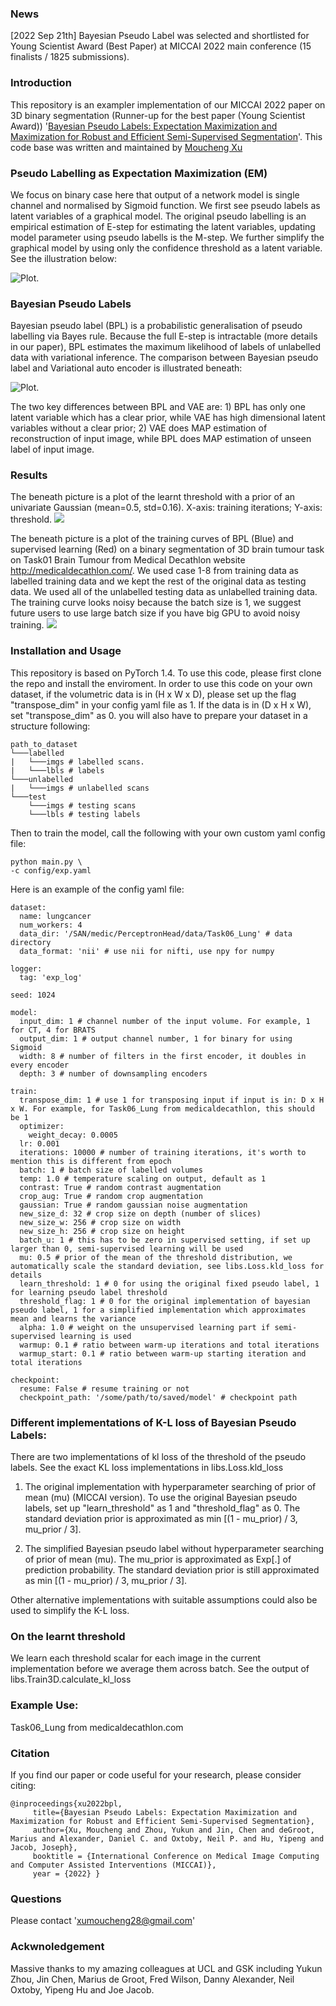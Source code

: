 ### News

[2022 Sep 21th] Bayesian Pseudo Label was selected and shortlisted for Young Scientist Award (Best Paper) at MICCAI 2022 main conference (15 finalists / 1825 submissions).

### Introduction
This repository is an exampler implementation of our MICCAI 2022 paper on 3D binary segmentation (Runner-up for the best paper (Young Scientist Award)) '[Bayesian Pseudo Labels: Expectation Maximization and Maximization for Robust and Efficient Semi-Supervised Segmentation](https://arxiv.org/abs/2208.04435)'. This code base was written and maintained by [Moucheng Xu](https://moucheng2017.github.io/)

### Pseudo Labelling as Expectation Maximization (EM)
We focus on binary case here that output of a network model is single channel and normalised by Sigmoid function. 
We first see pseudo labels as latent variables of a graphical model. 
The original pseudo labelling is an empirical estimation of E-step for estimating the latent variables, updating model parameter using pseudo labells is the M-step.
We further simplify the graphical model by using only the confidence threshold as a latent variable.
See the illustration below:

![](pics/main_method.png "Plot.")


### Bayesian Pseudo Labels
Bayesian pseudo label (BPL) is a probabilistic generalisation of pseudo labelling via Bayes rule. Because the full E-step is intractable (more details in our paper), BPL estimates the maximum likelihood of labels of unlabelled data with variational inference. The comparison between Bayesian pseudo label and Variational auto encoder is illustrated beneath: 

![](pics/BPL_VAE.png "Plot.")

The two key differences between BPL and VAE are: 1) BPL has only one latent variable which has a clear prior, while VAE has high dimensional latent variables without a clear prior; 2) VAE does MAP estimation of reconstruction of input image, while BPL does MAP estimation of unseen label of input image.


### Results
The beneath picture is a plot of the learnt threshold with a prior of an univariate Gaussian (mean=0.5, std=0.16). X-axis: training iterations; Y-axis: threshold. 
![](pics/learnt_threshold.png)

The beneath picture is a plot of the training curves of BPL (Blue) and supervised learning (Red) on
a binary segmentation of 3D brain tumour task on Task01 Brain Tumour from Medical Decathlon website http://medicaldecathlon.com/. We used case 1-8 from training data as labelled training data
and we kept the rest of the original data as testing data. We used all of the unlabelled testing data as unlabelled training data. 
The training curve looks noisy because the batch size is 1, we suggest future users to use large batch size if you have big GPU to avoid noisy training.
![](pics/train_iu_bpl_baseline.png)

### Installation and Usage
This repository is based on PyTorch 1.4. To use this code, please first clone the repo and install the enviroment.
In order to use this code on your own dataset, if the volumetric data is in (H x W x D), please set up the flag "transpose_dim" in your config yaml file as 1. If the data is in (D x H x W), set "transpose_dim" as 0.
you will also have to prepare your dataset in a structure following:

```
path_to_dataset
└───labelled
|   └───imgs # labelled scans. 
|   └───lbls # labels 
└───unlabelled
|   └───imgs # unlabelled scans
└───test
    └───imgs # testing scans
    └───lbls # testing labels
```

Then to train the model, call the following with your own custom yaml config file:
   ```shell
   python main.py \
   -c config/exp.yaml
   ```
Here is an example of the config yaml file:
```
dataset:
  name: lungcancer
  num_workers: 4
  data_dir: '/SAN/medic/PerceptronHead/data/Task06_Lung' # data directory
  data_format: 'nii' # use nii for nifti, use npy for numpy

logger:
  tag: 'exp_log'

seed: 1024

model:
  input_dim: 1 # channel number of the input volume. For example, 1 for CT, 4 for BRATS
  output_dim: 1 # output channel number, 1 for binary for using Sigmoid
  width: 8 # number of filters in the first encoder, it doubles in every encoder
  depth: 3 # number of downsampling encoders

train:
  transpose_dim: 1 # use 1 for transposing input if input is in: D x H x W. For example, for Task06_Lung from medicaldecathlon, this should be 1
  optimizer:
    weight_decay: 0.0005
  lr: 0.001
  iterations: 10000 # number of training iterations, it's worth to mention this is different from epoch
  batch: 1 # batch size of labelled volumes
  temp: 1.0 # temperature scaling on output, default as 1
  contrast: True # random contrast augmentation
  crop_aug: True # random crop augmentation
  gaussian: True # random gaussian noise augmentation
  new_size_d: 32 # crop size on depth (number of slices)
  new_size_w: 256 # crop size on width
  new_size_h: 256 # crop size on height
  batch_u: 1 # this has to be zero in supervised setting, if set up larger than 0, semi-supervised learning will be used
  mu: 0.5 # prior of the mean of the threshold distribution, we automatically scale the standard deviation, see libs.Loss.kld_loss for details
  learn_threshold: 1 # 0 for using the original fixed pseudo label, 1 for learning pseudo label threshold
  threshold_flag: 1 # 0 for the original implementation of bayesian pseudo label, 1 for a simplified implementation which approximates mean and learns the variance
  alpha: 1.0 # weight on the unsupervised learning part if semi-supervised learning is used
  warmup: 0.1 # ratio between warm-up iterations and total iterations
  warmup_start: 0.1 # ratio between warm-up starting iteration and total iterations

checkpoint:
  resume: False # resume training or not
  checkpoint_path: '/some/path/to/saved/model' # checkpoint path
```

### Different implementations of K-L loss of Bayesian Pseudo Labels:
There are two implementations of kl loss of the threshold of the pseudo labels. See the exact KL loss implementations in libs.Loss.kld_loss
1. The original implementation with hyperparameter searching of prior of mean (mu) (MICCAI version). To use the original Bayesian pseudo labels, set up "learn_threshold" as 1
and "threshold_flag" as 0. The standard deviation prior is approximated as min [(1 - mu_prior) / 3, mu_prior / 3]. 

2. The simplified Bayesian pseudo label without hyperparameter searching of prior of mean (mu). The mu_prior is approximated as Exp[.] of prediction probability. The standard deviation prior
is still approximated as min [(1 - mu_prior) / 3, mu_prior / 3]. 

Other alternative implementations with suitable assumptions could also be used to simplify the K-L loss.

### On the learnt threshold
We learn each threshold scalar for each image in the current implementation before we average them across batch. See the output of libs.Train3D.calculate_kl_loss

### Example Use:
Task06_Lung from medicaldecathlon.com

### Citation

If you find our paper or code useful for your research, please consider citing:

    @inproceedings{xu2022bpl,
         title={Bayesian Pseudo Labels: Expectation Maximization and Maximization for Robust and Efficient Semi-Supervised Segmentation},
         author={Xu, Moucheng and Zhou, Yukun and Jin, Chen and deGroot, Marius and Alexander, Daniel C. and Oxtoby, Neil P. and Hu, Yipeng and Jacob, Joseph},
         booktitle = {International Conference on Medical Image Computing and Computer Assisted Interventions (MICCAI)},
         year = {2022} }


### Questions
Please contact 'xumoucheng28@gmail.com'


### Ackwnoledgement
Massive thanks to my amazing colleagues at UCL and GSK including Yukun Zhou, Jin Chen, Marius de Groot, Fred Wilson, Danny Alexander, Neil Oxtoby, Yipeng Hu and Joe Jacob.
